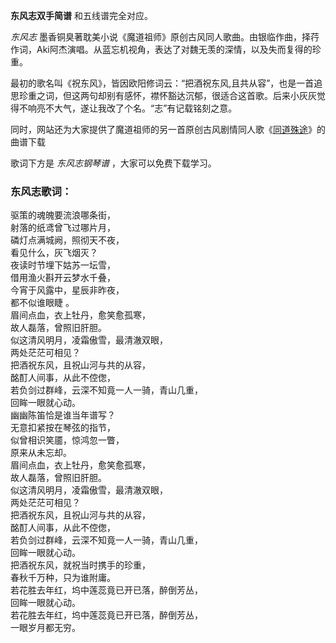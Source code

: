 

**东风志双手简谱** 和五线谱完全对应。

_东风志_ 墨香铜臭著耽美小说《魔道祖师》原创古风同人歌曲。由银临作曲，择荇作词，Aki阿杰演唱。从蓝忘机视角，表达了对魏无羡的深情，以及失而复得的珍重。

最初的歌名叫《祝东风》，皆因欧阳修词云：“把酒祝东风,且共从容”，也是一首追思珍重之词，但这两句却别有感怀，襟怀豁达沉郁，很适合这首歌。后来小灰灰觉得不响亮不大气，遂让我改了个名。“志”有记载铭刻之意。

同时，网站还为大家提供了魔道祖师的另一首原创古风剧情同人歌《[同道殊途](Music-9023-同道殊途-魔道祖师原创古风剧情同人歌-昼夜版.html
"同道殊途")》的曲谱下载

歌词下方是 _东风志钢琴谱_ ，大家可以免费下载学习。

### 东风志歌词：

驱策的魂魄要流浪哪条街，  
射落的纸鸢曾飞过哪片月，  
磷灯点满城阙，照彻天不夜，  
看见什么，灰飞烟灭？  
夜读时节埋下姑苏一坛雪，  
借用渔火斟开云梦水千叠，  
今宵于风露中，星辰非昨夜，  
都不似谁眼睫 。  
眉间点血，衣上牡丹，愈笑愈孤寒，  
故人磊落，曾照旧肝胆。  
似这清风明月，凌霜傲雪，最清澈双眼，  
两处茫茫可相见？  
把酒祝东风，且祝山河与共的从容，  
酩酊人间事，从此不倥偬，  
若负剑过群峰，云深不知竟一人一骑，青山几重，  
回眸一眼就心动。  
幽幽陈笛恰是谁当年谱写？  
无意扣紧按在琴弦的指节，  
似曾相识笑靥，惊鸿忽一瞥，  
原来从未忘却。  
眉间点血，衣上牡丹，愈笑愈孤寒，  
故人磊落，曾照旧肝胆。  
似这清风明月，凌霜傲雪，最清澈双眼，  
两处茫茫可相见？  
把酒祝东风，且祝山河与共的从容，  
酩酊人间事，从此不倥偬，  
若负剑过群峰，云深不知竟一人一骑，青山几重，  
回眸一眼就心动。  
把酒祝东风，就祝当时携手的珍重，  
春秋千万种，只为谁附庸。  
若花胜去年红，坞中莲蕊竟已开已落，醉倒芳丛，  
回眸一眼就心动。  
若花胜去年红，坞中莲蕊竟已开已落，醉倒芳丛，  
一眼岁月都无穷。

